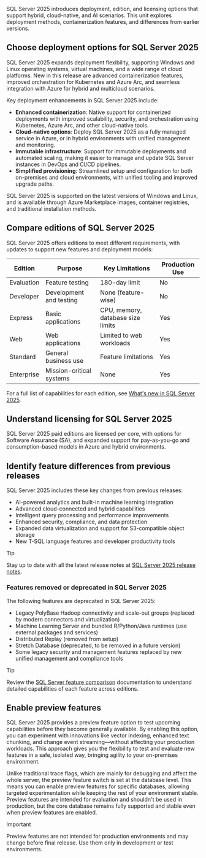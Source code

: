 SQL Server 2025 introduces deployment, edition, and licensing options that support hybrid, cloud-native, and AI scenarios. This unit explores deployment methods, containerization features, and differences from earlier versions.

## Choose deployment options for SQL Server 2025

SQL Server 2025 expands deployment flexibility, supporting Windows and Linux operating systems, virtual machines, and a wide range of cloud platforms. New in this release are advanced containerization features, improved orchestration for Kubernetes and Azure Arc, and seamless integration with Azure for hybrid and multicloud scenarios.

Key deployment enhancements in SQL Server 2025 include:

- **Enhanced containerization**: Native support for containerized deployments with improved scalability, security, and orchestration using Kubernetes, Azure Arc, and other cloud-native tools.
- **Cloud-native options**: Deploy SQL Server 2025 as a fully managed service in Azure, or in hybrid environments with unified management and monitoring.
- **Immutable infrastructure**: Support for immutable deployments and automated scaling, making it easier to manage and update SQL Server instances in DevOps and CI/CD pipelines.
- **Simplified provisioning**: Streamlined setup and configuration for both on-premises and cloud environments, with unified tooling and improved upgrade paths.

SQL Server 2025 is supported on the latest versions of Windows and Linux, and is available through Azure Marketplace images, container registries, and traditional installation methods.

## Compare editions of SQL Server 2025

SQL Server 2025 offers editions to meet different requirements, with updates to support new features and deployment models:

| Edition | Purpose | Key Limitations | Production Use |
|---------|---------|-----------------|----------------|
| Evaluation | Feature testing | 180-day limit | No |
| Developer | Development and testing | None (feature-wise) | No |
| Express | Basic applications | CPU, memory, database size limits | Yes |
| Web | Web applications | Limited to web workloads | Yes |
| Standard | General business use | Feature limitations | Yes |
| Enterprise | Mission-critical systems | None | Yes |

For a full list of capabilities for each edition, see [What's new in SQL Server 2025](/sql/sql-server/what-s-new-in-sql-server-2025).

## Understand licensing for SQL Server 2025

SQL Server 2025 paid editions are licensed per core, with options for Software Assurance (SA), and expanded support for pay-as-you-go and consumption-based models in Azure and hybrid environments.

## Identify feature differences from previous releases

SQL Server 2025 includes these key changes from previous releases:

- AI-powered analytics and built-in machine learning integration
- Advanced cloud-connected and hybrid capabilities
- Intelligent query processing and performance improvements
- Enhanced security, compliance, and data protection
- Expanded data virtualization and support for S3-compatible object storage
- New T-SQL language features and developer productivity tools

> [!TIP]
> Stay up to date with all the latest release notes at [SQL Server 2025 release notes](/sql/sql-server/sql-server-2025-release-notes).

### Features removed or deprecated in SQL Server 2025

The following features are deprecated in SQL Server 2025:

- Legacy PolyBase Hadoop connectivity and scale-out groups (replaced by modern connectors and virtualization)
- Machine Learning Server and bundled R/Python/Java runtimes (use external packages and services)
- Distributed Replay (removed from setup)
- Stretch Database (deprecated, to be removed in a future version)
- Some legacy security and management features replaced by new unified management and compliance tools

> [!TIP]
> Review the [SQL Server feature comparison](/sql/sql-server/editions-and-components-of-sql-server-2025) documentation to understand detailed capabilities of each feature across editions.

## Enable preview features

SQL Server 2025 provides a preview feature option to test upcoming capabilities before they become generally available. By enabling this option, you can experiment with innovations like vector indexing, enhanced text chunking, and change event streaming—without affecting your production workloads. This approach gives you the flexibility to test and evaluate new features in a safe, isolated way, bringing agility to your on-premises environment.

Unlike traditional trace flags, which are mainly for debugging and affect the whole server, the preview feature switch is set at the database level. This means you can enable preview features for specific databases, allowing targeted experimentation while keeping the rest of your environment stable. Preview features are intended for evaluation and shouldn't be used in production, but the core database remains fully supported and stable even when preview features are enabled.

> [!IMPORTANT]
> Preview features are not intended for production environments and may change before final release. Use them only in development or test environments.